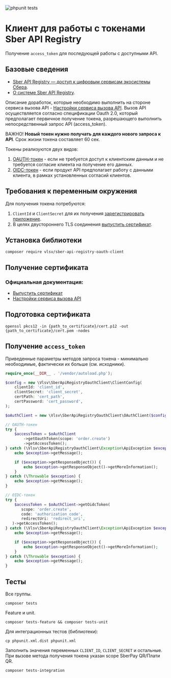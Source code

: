 ![phpunit tests](https://github.com/skodnik/sber-api-registry-oauth-client/actions/workflows/php.yml/badge.svg)

# Клиент для работы с токенами Sber API Registry

Получение `access_token` для последующей работы с доступными API.

## Базовые сведения

- [Sber API Registry — доступ к цифровым сервисам экосистемы Сбера](https://api.developer.sber.ru/).
- [О системе Sber API Registry](https://api.developer.sber.ru/how-to-use/about).

Описание доработок, которые необходимо выполнить на стороне сервиса вызова
API - [Настройки сервиса вызова API](https://api.developer.sber.ru/how-to-use/api_settings).
Вызов API осуществляется согласно спецификации Oauth 2.0, который предполагает первичное получение токена, разрешающего
выполнить непосредственный запрос API (access_token).

ВАЖНО! **Новый токен нужно получать для каждого нового запроса к API**. Срок
жизни токена составляет 60 сек.

Токены реализуются двух видов:

1. [OAUTH-токен](https://api.developer.sber.ru/how-to-use/token_oauth) - если не требуется доступ к клиентским данным и
   не требуется согласие клиента на получение его данных.
2. [OIDC-токен](https://api.developer.sber.ru/how-to-use/token_oidc) - если продукт API предполагает работу с данными
   клиента, в рамках установленных согласий клиентов.

## Требования к переменным окружения

Для получения токена потребуются:

1. `ClientId` и `ClientSecret` для их
   получения [зарегистрировать приложение](https://api.developer.sber.ru/how-to-use/create_app).
2. В целях двустороннего TLS
   соединения [выпустить сертификат](https://api.developer.sber.ru/how-to-use/create_certificate).

## Установка библиотеки

```shell
composer require vlsv/sber-api-registry-oauth-client
```

## Получение сертификата

### Официальная документация:

- [Выпустить сертификат](https://api.developer.sber.ru/how-to-use/create_certificate)
- [Настройки сервиса вызова API](https://api.developer.sber.ru/how-to-use/api_settings)

## Подготовка сертификата

```shell
openssl pkcs12 -in {path_to_certificate}/cert.p12 -out {path_to_certificate}/cert.pem -nodes
```

## Получение `access_token`

Приведенные параметры методов запроса токена - минимально необходимые, фактически их больше (см. исходники).

```php
require_once(__DIR__ . '/vendor/autoload.php');

$config = new \Vlsv\SberApiRegistryOauthClient\ClientConfig(
    clientId: 'client_id',
    clientSecret: 'client_secret',
    certPath: 'cert_path',
    certPassword: 'cert_password',
);

$oAuthClient = new \Vlsv\SberApiRegistryOauthClient\OAuthClient($config);

// OAUTH-токен
try {
    $accessToken = $oAuthClient
        ->getOauthToken(scope: 'order.create')
        ->getAccessToken();
} catch (\Vlsv\SberApiRegistryOauthClient\Exception\ApiException $exception) {
    echo $exception->getMessage();

    if ($exception->getResponseObject()) {
        echo $exception->getResponseObject()->getMoreInformation();
    }
} catch (\Throwable $exception) {
    echo $exception->getMessage();
}

// OIDC-токен
try {
    $accessToken = $oAuthClient->getOidcToken(
       scope: 'order.create',
       code: 'authorization_code',
       redirectUri: 'redirect_uri',
   )->getAccessToken();
} catch (\Vlsv\SberApiRegistryOauthClient\Exception\ApiException $exception) {
    echo $exception->getMessage();

    if ($exception->getResponseObject()) {
        echo $exception->getResponseObject()->getMoreInformation();
    }
} catch (\Throwable $exception) {
    echo $exception->getMessage();
}
```

## Тесты

Все группы.

```shell
composer tests
```

Feature и unit.

```shell
composer tests-feature && composer tests-unit
```

Для интеграционных тестов (библиотеки):

```shell
cp phpunit.xml.dist phpunit.xml
```

Заполнить значения переменных `CLIENT_ID`, `CLIENT_SECRET` и остальные.
При вызове метода получения токена указан scope SberPay QR/Плати QR.

```shell
composer tests-integration
```
